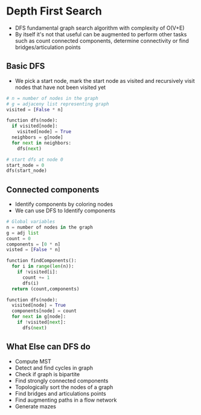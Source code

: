 # Depth First Search 

- DFS fundamental graph search algorithm with complexity of O(V+E)
- By itself it's not that useful can be augmented to perform other tasks such as count connected components, determine connectivity or find bridges/articulation points 

## Basic DFS

- We pick a start node, mark the start node as visited and recursively visit nodes that have not been visited yet
```python
# n = number of nodes in the graph 
# g = adjaceny list representing graph
visited = [False * n]

function dfs(node):
  if visited[node]:
    visited[node] = True
  neighbors = g[node]
  for next in neighbors:
    dfs(next)

# start dfs at node 0 
start_node = 0
dfs(start_node)
```

## Connected components

- Identify components by coloring nodes 
- We can use DFS to Identify components 
```python
# Global variables
n = number of nodes in the graph
g = adj list 
count = 0
components = [0 * n]
visted = [False * n]

function findComponents():
  for i in range(len(n)):
    if !visited[i]:
      count += 1 
      dfs(i)
  return (count,components)

function dfs(node):
  visited[node] = True
  components[node] = count
  for next in g[node]:
    if !visited[next]:
      dfs(next)
```

## What Else can  DFS do

- Compute MST 
- Detect and find cycles in graph
- Check if graph is bipartite
- Find strongly connected components
- Topologically sort the nodes of a graph
- Find bridges and articulations points
- Find augmenting paths in a flow network
- Generate mazes
